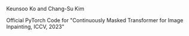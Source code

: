 Keunsoo Ko and Chang-Su Kim

Official PyTorch Code for "Continuously Masked Transformer for Image Inpainting, ICCV, 2023"
